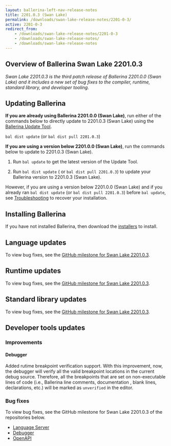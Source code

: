 ```yaml
---
layout: ballerina-left-nav-release-notes
title: 2201.0.3 (Swan Lake) 
permalink: /downloads/swan-lake-release-notes/2201-0-3/
active: 2201-0-3
redirect_from: 
    - /downloads/swan-lake-release-notes/2201-0-3
    - /downloads/swan-lake-release-notes/
    - /downloads/swan-lake-release-notes
---
```


## Overview of Ballerina Swan Lake 2201.0.3

<em>Swan Lake 2201.0.3 is the third patch release of Ballerina 2201.0.0 (Swan Lake) and it includes a new set of bug fixes to the compiler, runtime, standard library, and developer tooling.</em> 

## Updating Ballerina

**If you are already using Ballerina 2201.0.0 (Swan Lake)**, run either of the commands below to directly update to 2201.0.3 (Swan Lake) using the [Ballerina Update Tool](/learn/cli-documentation/update-tool/).

`bal dist update` (or `bal dist pull 2201.0.3`)

**If you are using a version below 2201.0.0 (Swan Lake)**, run the commands below to update to 2201.0.3 (Swan Lake).

1. Run `bal update` to get the latest version of the Update Tool.

2. Run `bal dist update` ( or `bal dist pull 2201.0.3`) to update your Ballerina version to 2201.0.3 (Swan Lake).

However, if you are using a version below 2201.0.0 (Swan Lake) and if you already ran `bal dist update` (or `bal dist pull 2201.0.3`) before `bal update`, see [Troubleshooting](/downloads/swan-lake-release-notes/2201-0-0-swan-lake/#troubleshooting) to recover your installation.

## Installing Ballerina

If you have not installed Ballerina, then download the [installers](/downloads/#swanlake) to install.

## Language updates

To view bug fixes, see the [GitHub milestone for Swan Lake 2201.0.3](https://github.com/ballerina-platform/ballerina-lang/issues?q=is%3Aissue+is%3Aclosed+label%3AType%2FBug+label%3ATeam%2FCompilerFE+milestone%3A%222201.0.3%22).

## Runtime updates

To view bug fixes, see the [GitHub milestone for Swan Lake 2201.0.3](https://github.com/ballerina-platform/ballerina-lang/issues?q=is%3Aissue+is%3Aclosed+label%3AType%2FBug+label%3ATeam%2FjBallerina+milestone%3A%222201.0.3%22).

## Standard library updates

To view bug fixes, see the [GitHub milestone for Swan Lake 2201.0.3](https://github.com/ballerina-platform/ballerina-standard-library/issues?q=is%3Aclosed+is%3Aissue+milestone%3A%22Swan+Lake+2201.0.3%22+label%3AType%2FBug).

## Developer tools updates

### Improvements

#### Debugger

Added rutime breakpoint verification support. With this improvement, now, the debugger will verify all the valid breakpoint locations in the current debug source. Therefore, all the breakpoints that are set on non-executable lines of code (i.e., Ballerina line comments, documentation , blank lines, declarations, etc.) will be marked as `unverified` in the editor.

### Bug fixes

To view bug fixes, see the GitHub milestone for Swan Lake 2201.0.3 of the repositories below.

- [Language Server](https://github.com/ballerina-platform/ballerina-lang/issues?q=is%3Aissue+is%3Aclosed+label%3ATeam%2FLanguageServer+milestone%3A%22Ballerina+2201.0.3%22+label%3AType%2FBug)
- [Debugger](https://github.com/ballerina-platform/ballerina-lang/issues?q=is%3Aissue+label%3AType%2FBug+label%3AArea%2FDebugger+is%3Aclosed+milestone%3A%22Ballerina+2201.0.3%22)
- [OpenAPI](https://github.com/ballerina-platform/openapi-tools/milestone/15?closed=1)

<!-- <style>.cGitButtonContainer, .cBallerinaTocContainer {display:none;}</style> -->
